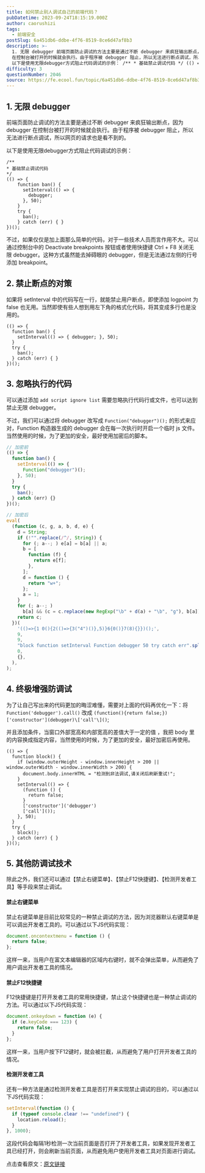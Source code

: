 ```yaml
---
title: 如何禁止别人调试自己的前端代码？
pubDatetime: 2023-09-24T18:15:19.000Z
author: caorushizi
tags:
  - 前端安全
postSlug: 6a451db6-ddbe-4f76-8519-8ce6d47af8b3
description: >-
  1. 无限 debugger 前端页面防止调试的方法主要是通过不断 debugger 来疯狂输出断点，因为 debugger
  在控制台被打开的时候就会执行。由于程序被 debugger 阻止，所以无法进行断点调试，所以网页的请求也是看不到的。
  以下是使用无限debugger方式阻止代码调试的示例： /** * 基础禁止调试代码 */ (() => { function ban() { setInt
difficulty: 3
questionNumber: 2046
source: https://fe.ecool.fun/topic/6a451db6-ddbe-4f76-8519-8ce6d47af8b3
---
```


## 1. 无限 debugger

前端页面防止调试的方法主要是通过不断 debugger 来疯狂输出断点，因为 debugger 在控制台被打开的时候就会执行。由于程序被 debugger 阻止，所以无法进行断点调试，所以网页的请求也是看不到的。

以下是使用无限debugger方式阻止代码调试的示例：

```
/**
* 基础禁止调试代码
*/
(() => {
    function ban() {
      setInterval(() => {
        debugger;
      }, 50);
    }
    try {
      ban();
    } catch (err) { }
})();
```

不过，如果仅仅是加上面那么简单的代码，对于一些技术人员而言作用不大。可以通过控制台中的 Deactivate breakpoints 按钮或者使用快捷键 Ctrl + F8 关闭无限 debugger。这种方式虽然能去掉碍眼的 debugger，但是无法通过左侧的行号添加 breakpoint。

## 2. 禁止断点的对策

如果将 setInterval 中的代码写在一行，就能禁止用户断点，即使添加 logpoint 为 false 也无用。当然即使有些人想到用左下角的格式化代码，将其变成多行也是没用的。

```
(() => {
  function ban() {
    setInterval(() => { debugger; }, 50);
  }
  try {
    ban();
  } catch (err) { }
})();
```

## 3. 忽略执行的代码

可以通过添加 `add script ignore list` 需要忽略执行代码行或文件，也可以达到禁止无限 debugger。

不过，我们可以通过将 debugger 改写成 `Function("debugger")();` 的形式来应对，Function 构造器生成的 debugger 会在每一次执行时开启一个临时 js 文件。当然使用的时候，为了更加的安全，最好使用加密后的脚本。

```js
// 加密前
(() => {
  function ban() {
    setInterval(() => {
      Function("debugger")();
    }, 50);
  }
  try {
    ban();
  } catch (err) {}
})();

// 加密后
eval(
  (function (c, g, a, b, d, e) {
    d = String;
    if (!"".replace(/^/, String)) {
      for (; a--; ) e[a] = b[a] || a;
      b = [
        function (f) {
          return e[f];
        },
      ];
      d = function () {
        return "w+";
      };
      a = 1;
    }
    for (; a--; )
      b[a] && (c = c.replace(new RegExp("\b" + d(a) + "\b", "g"), b[a]));
    return c;
  })(
    '(()=>{1 0(){2(()=>{3("4")()},5)}6{0()}7(8){}})();',
    9,
    9,
    "block function setInterval Function debugger 50 try catch err".split(" "),
    0,
    {},
  ),
);
```

## 4. 终极增强防调试

为了让自己写出来的代码更加的晦涩难懂，需要对上面的代码再优化一下：将 `Function('debugger').call()` 改成 `(function(){return false;})['constructor'](debugger)\['call'\]()`;

并且添加条件，当窗口外部宽高和内部宽高的差值大于一定的值 ，我把 body 里的内容换成指定内容，当然使用的时候，为了更加的安全，最好加密后再使用。

```
(() => {
  function block() {
    if (window.outerHeight - window.innerHeight > 200 || window.outerWidth - window.innerWidth > 200) {
      document.body.innerHTML = "检测到非法调试,请关闭后刷新重试!";
    }
    setInterval(() => {
      (function () {
        return false;
      }
      ['constructor']('debugger')
      ['call']());
    }, 50);
  }
  try {
    block();
  } catch (err) { }
})();
```

## 5. 其他防调试技术

除此之外，我们还可以通过【禁止右键菜单】、【禁止F12快捷键】、【检测开发者工具】等手段来禁止调试。

#### 禁止右键菜单

禁止右键菜单是目前比较常见的一种禁止调试的方法，因为浏览器默认右键菜单是可以调出开发者工具的。可以通过以下JS代码实现：

```js
document.oncontextmenu = function () {
  return false;
};
```

这样一来，当用户在富文本编辑器的区域内右键时，就不会弹出菜单，从而避免了用户调出开发者工具的情况。

#### 禁止F12快捷键

F12快捷键是打开开发者工具的常用快捷键，禁止这个快捷键也是一种禁止调试的方法。可以通过以下JS代码实现：

```js
document.onkeydown = function (e) {
  if (e.keyCode === 123) {
    return false;
  }
};
```

这样一来，当用户按下F12键时，就会被拦截，从而避免了用户打开开发者工具的情况。

#### 检测开发者工具

还有一种方法是通过检测开发者工具是否打开来实现禁止调试的目的，可以通过以下JS代码实现：

```js
setInterval(function () {
  if (typeof console.clear !== "undefined") {
    location.reload();
  }
}, 1000);
```

这段代码会每隔1秒检测一次当前页面是否打开了开发者工具，如果发现开发者工具已经打开，则会刷新当前页面，从而避免用户使用开发者工具对页面进行调试。

点击查看原文：[原文链接](https://mp.weixin.qq.com/s?__biz=Mzk0NTI2NDgxNQ==&mid=2247489707&idx=1&sn=e1c00785af7bb6983ae03229247398a6&chksm=c319596bf46ed07de2de6b9dc540a8c24e6f2d5bfdf39cac9b5f77db3d3e9356f7bac6cc8a1c&token=1211258579&lang=zh_CN#rd)
